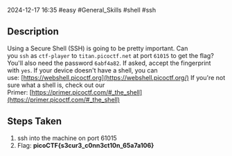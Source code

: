 2024-12-17
16:35
#easy #General_Skills #shell #ssh

## Description
Using a Secure Shell (SSH) is going to be pretty important.
Can you `ssh` as `ctf-player` to `titan.picoctf.net` at port `61015` to get the flag?
You'll also need the password `6abf4a82`. If asked, accept the fingerprint with `yes`.
If your device doesn't have a shell, you can use: [https://webshell.picoctf.org](https://webshell.picoctf.org/)
If you're not sure what a shell is, check out our Primer: [https://primer.picoctf.com/#_the_shell](https://primer.picoctf.com/#_the_shell)

## Steps Taken
1. ssh into the machine on port 61015
2. Flag: **picoCTF{s3cur3_c0nn3ct10n_65a7a106}**
